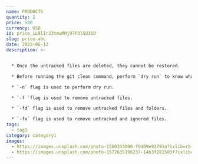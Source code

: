 ```yaml
---
name: PRODUCTS
quantity: 2
price: 500
currency: USD
id: price_1L9lIrJ3tmwMMj97P3lSU31D
slug: price-abc
date: 2022-06-12
description: >-


  * Once the untracked files are deleted, they cannot be restored.

  * Before running the git clean command, perform `dry run` to know what the are files that will be deleted.

  * `-n` flag is used to perform dry run.

  * `-f `flag is used to remove untracked files.

  * `-fd` flag is used to remove untracked files and folders.

  * `-fx` flag is used to remove untracked and ignored files.
tags:
  - tag1
category: category1
images:
  - https://images.unsplash.com/photo-1560343090-f0409e92791a?ixlib=rb-1.2.1&ixid=MnwxMjA3fDB8MHxwaG90by1wYWdlfHx8fGVufDB8fHx8&auto=format&fit=crop&w=1064&q=80
  - https://images.unsplash.com/photo-1572635196237-14b3f281503f?ixlib=rb-1.2.1&ixid=MnwxMjA3fDB8MHxwaG90by1wYWdlfHx8fGVufDB8fHx8&auto=format&fit=crop&w=1480&q=80
---
```

